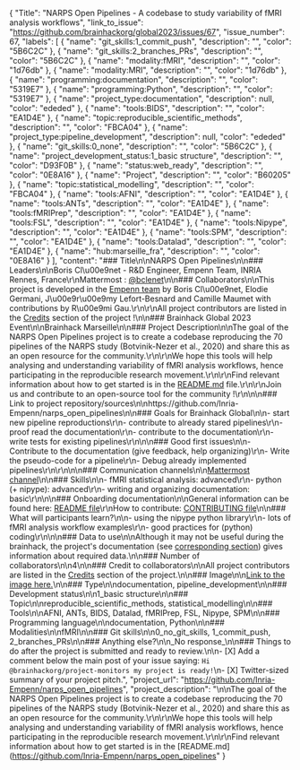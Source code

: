 {
  "Title": "NARPS Open Pipelines - A codebase to study variability of fMRI analysis workflows",
  "link_to_issue": "https://github.com/brainhackorg/global2023/issues/67",
  "issue_number": 67,
  "labels": [
    {
      "name": "git_skills:1_commit_push",
      "description": "",
      "color": "5B6C2C"
    },
    {
      "name": "git_skills:2_branches_PRs",
      "description": "",
      "color": "5B6C2C"
    },
    {
      "name": "modality:fMRI",
      "description": "",
      "color": "1d76db"
    },
    {
      "name": "modality:MRI",
      "description": "",
      "color": "1d76db"
    },
    {
      "name": "programming:documentation",
      "description": "",
      "color": "5319E7"
    },
    {
      "name": "programming:Python",
      "description": "",
      "color": "5319E7"
    },
    {
      "name": "project_type:documentation",
      "description": null,
      "color": "ededed"
    },
    {
      "name": "tools:BIDS",
      "description": "",
      "color": "EA1D4E"
    },
    {
      "name": "topic:reproducible_scientific_methods",
      "description": "",
      "color": "FBCA04"
    },
    {
      "name": "project_type:pipeline_development",
      "description": null,
      "color": "ededed"
    },
    {
      "name": "git_skills:0_none",
      "description": "",
      "color": "5B6C2C"
    },
    {
      "name": "project_development_status:1_basic structure",
      "description": "",
      "color": "D93F0B"
    },
    {
      "name": "status:web_ready",
      "description": "",
      "color": "0E8A16"
    },
    {
      "name": "Project",
      "description": "",
      "color": "B60205"
    },
    {
      "name": "topic:statistical_modelling",
      "description": "",
      "color": "FBCA04"
    },
    {
      "name": "tools:AFNI",
      "description": "",
      "color": "EA1D4E"
    },
    {
      "name": "tools:ANTs",
      "description": "",
      "color": "EA1D4E"
    },
    {
      "name": "tools:fMRIPrep",
      "description": "",
      "color": "EA1D4E"
    },
    {
      "name": "tools:FSL",
      "description": "",
      "color": "EA1D4E"
    },
    {
      "name": "tools:Nipype",
      "description": "",
      "color": "EA1D4E"
    },
    {
      "name": "tools:SPM",
      "description": "",
      "color": "EA1D4E"
    },
    {
      "name": "tools:Datalad",
      "description": "",
      "color": "EA1D4E"
    },
    {
      "name": "hub:marseille_fra",
      "description": "",
      "color": "0E8A16"
    }
  ],
  "content": "### Title\n\nNARPS Open Pipelines\n\n### Leaders\n\nBoris Cl\u00e9net - R&D Engineer, Empenn Team, INRIA Rennes, France\r\nMattermost : [@bclenet](https://mattermost.brainhack.org/brainhack/messages/@bclenet)\n\n### Collaborators\n\nThis project is developed in the [Empenn team](https://team.inria.fr/empenn/) by Boris Cl\u00e9net, Elodie Germani, J\u00e9r\u00e9my Lefort-Besnard and Camille Maumet with contributions by R\u00e9mi Gau.\r\n\r\nAll project contributors are listed in the [Credits](https://github.com/Inria-Empenn/narps_open_pipelines#credits) section of the project !\n\n### Brainhack Global 2023 Event\n\nBrainhack Marseille\n\n### Project Description\n\nThe goal of the NARPS Open Pipelines project is to create a codebase reproducing the 70 pipelines of the NARPS study (Botvinik-Nezer et al., 2020) and share this as an open resource for the community.\r\n\r\nWe hope this tools will help analysing and understanding variability of fMRI analysis workflows, hence participating in the reproducible research movement.\r\n\r\nFind relevant information about how to get started is in the [README.md](https://github.com/Inria-Empenn/narps_open_pipelines#readme) file.\r\n\r\nJoin us and contribute to an open-source tool for the community !\r\n\n\n### Link to project repository/sources\n\nhttps://github.com/Inria-Empenn/narps_open_pipelines\n\n### Goals for Brainhack Global\n\n- start new pipeline reproductions\r\n- contribute to already stared pipelines\r\n- proof read the documentation\r\n- contribute to the documentation\r\n- write tests for existing pipelines\r\n\n\n### Good first issues\n\n- Contribute to the documentation (give feedback, help organizing)\r\n- Write the pseudo-code for a pipeline\r\n- Debug already implemented pipelines\r\n\r\n\n\n### Communication channels\n\n[Mattermost channel](https://mattermost.brainhack.org/brainhack/channels/narps-open-pipelines)\n\n### Skills\n\n- fMRI statistical analysis: advanced\r\n- python (+ nipype): advanced\r\n- writing and organizing documentation: basic\r\n\n\n### Onboarding documentation\n\nGeneral information can be found here: [README file](https://github.com/Inria-Empenn/narps_open_pipelines/blob/main/README.md)\r\nHow to contribute: [CONTRIBUTING file](https://github.com/Inria-Empenn/narps_open_pipelines/blob/main/CONTRIBUTING.md)\n\n### What will participants learn?\n\n- using the nipype python library\r\n- lots of fMRI analysis workflow examples\r\n- good practices for (python) coding\r\n\n\n### Data to use\n\nAlthough it may not be useful during the brainhack, the project's documentation (see [corresponding section](https://github.com/Inria-Empenn/narps_open_pipelines/blob/main/docs/data.md)) gives information about required data.\n\n### Number of collaborators\n\n4\n\n### Credit to collaborators\n\nAll project contributors are listed in the [Credits](https://github.com/Inria-Empenn/narps_open_pipelines#credits) section of the project.\n\n### Image\n\n[Link to the image here.](https://github.com/Inria-Empenn/narps_open_pipelines/blob/main/assets/images/project_illustration.png)\n\n### Type\n\ndocumentation, pipeline_development\n\n### Development status\n\n1_basic structure\n\n### Topic\n\nreproducible_scientific_methods, statistical_modelling\n\n### Tools\n\nAFNI, ANTs, BIDS, Datalad, fMRIPrep, FSL, Nipype, SPM\n\n### Programming language\n\ndocumentation, Python\n\n### Modalities\n\nfMRI\n\n### Git skills\n\n0_no_git_skills, 1_commit_push, 2_branches_PRs\n\n### Anything else?\n\n_No response_\n\n### Things to do after the project is submitted and ready to review.\n\n- [X] Add a comment below the main post of your issue saying: `Hi @brainhackorg/project-monitors my project is ready!`\n- [X] Twitter-sized summary of your project pitch.",
  "project_url": "https://github.com/Inria-Empenn/narps_open_pipelines",
  "project_description": "\n\nThe goal of the NARPS Open Pipelines project is to create a codebase reproducing the 70 pipelines of the NARPS study (Botvinik-Nezer et al., 2020) and share this as an open resource for the community.\r\n\r\nWe hope this tools will help analysing and understanding variability of fMRI analysis workflows, hence participating in the reproducible research movement.\r\n\r\nFind relevant information about how to get started is in the [README.md](https://github.com/Inria-Empenn/narps_open_pipelines"
}